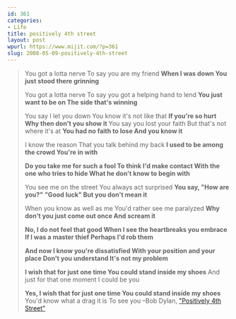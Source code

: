 ```yaml
---
id: 361
categories:
- Life
title: positively 4th street
layout: post
wpurl: https://www.mijit.com/?p=361
slug: 2008-05-09-positively-4th-street
---
```

<blockquote>You got a lotta nerve
To say you are my friend
<strong>When I was down
You just stood there grinning</strong>

You got a lotta nerve
To say you got a helping hand to lend
<strong>You just want to be on
The side that's winning</strong>

You say I let you down
You know it's not like that
<strong>If you're so hurt
Why then don't you show it
</strong>
You say you lost your faith
But that's not where it's at
<strong>You had no faith to lose
And you know it</strong>

I know the reason
That you talk behind my back
<strong>I used to be among the crowd
You're in with</strong>

<strong>Do you take me for such a fool
To think I'd make contact
With the one who tries to hide
What he don't know to begin with</strong>

You see me on the street
You always act surprised
<strong>You say, "How are you?" "Good luck"
But you don't mean it</strong>

When you know as well as me
You'd rather see me paralyzed
<strong>Why don't you just come out once
And scream it

No, I do not feel that good
When I see the heartbreaks you embrace
If I was a master thief
Perhaps I'd rob them

And now I know you're dissatisfied
With your position and your place
Don't you understand
It's not my problem</strong>

<strong>I wish that for just one time
You could stand inside my shoes</strong>
And just for that one moment
I could be you

<strong>Yes, I wish that for just one time
You could stand inside my shoes</strong>
You'd know what a drag it is
To see you
–Bob Dylan, <a href="https://www.amazon.com/exec/obidos/ASIN/B000050HTO/ref=nosim/mijitcom">"Positively 4th Street"</a></blockquote>

